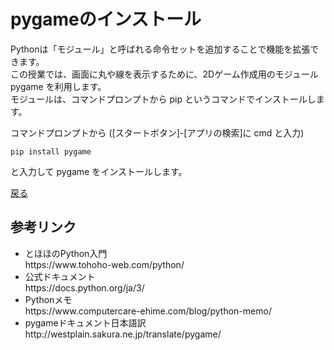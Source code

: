 # pygameのインストール

Pythonは「モジュール」と呼ばれる命令セットを追加することで機能を拡張できます。  
この授業では、画面に丸や線を表示するために、2Dゲーム作成用のモジュール pygame を利用します。  
モジュールは、コマンドプロンプトから pip というコマンドでインストールします。  

コマンドプロンプトから ([スタートボタン]-[アプリの検索]に cmd と入力)

```
pip install pygame
```

と入力して pygame をインストールします。

[戻る](.)

## 参考リンク
<ul>
<li>とほほのPython入門<br />https://www.tohoho-web.com/python/</li>
<li>公式ドキュメント<br />https://docs.python.org/ja/3/</li>
<li>Pythonメモ<br />https://www.computercare-ehime.com/blog/python-memo/</li>
<li>pygameドキュメント日本語訳<br />http://westplain.sakura.ne.jp/translate/pygame/</li>
</ul>

